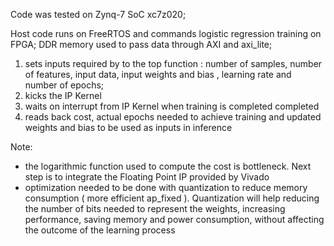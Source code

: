 Code was tested on Zynq-7 SoC xc7z020;

Host code runs on FreeRTOS and commands logistic regression training on FPGA; 
DDR memory used to pass data through AXI and axi_lite;

1) sets inputs required by to the top function : number of samples, number of features,
input data, input weights and bias , learning rate and number of epochs;
2) kicks the IP Kernel
3) waits on interrupt from IP Kernel when training is completed completed
4) reads back cost, actual epochs needed to achieve training and updated weights and bias to be used as inputs in inference

Note: 
- the logarithmic function used to compute the cost is bottleneck. Next step is to integrate the Floating Point IP provided by Vivado
- optimization needed to be done with quantization to reduce memory consumption ( more efficient ap_fixed ). Quantization will help reducing the number of
  bits needed to represent the weights, increasing performance, saving memory and power consumption, without affecting the outcome of the learning process 

